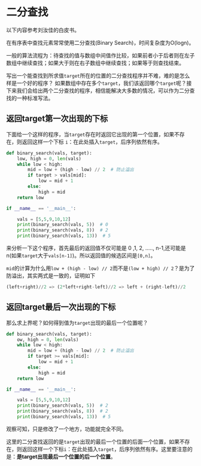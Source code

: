 # 二分查找

以下内容参考刘汝佳的白皮书。 

在有序表中查找元素常常使用二分查找(Binary Search)，时间复杂度为O(logn)。 

一般的算法流程为：待查找的值与数组中间值作比较，如果前者小于后者则在左子数组中继续查找；如果大于则在右子数组中继续查找；如果等于则查找结束。

写出一个能查找到所求值`target`所在的位置的二分查找程序并不难，难的是怎么样是一个好的程序？ 如果数组中存在多个`target`，我们该返回哪个`target`呢？接下来我们会给出两个二分查找的程序，相信能解决大多数的情况，可以作为二分查找的一种标准写法。

## 返回target第一次出现的下标

下面给一个这样的程序，当`target`存在时返回它出现的第一个位置，如果不存在，则返回这样一个下标 `i`：在此处插入`target`，后序列依然有序。 

```python
def binary_search(vals, target):
    low, high = 0, len(vals)
    while low < high:
        mid = low + (high - low) // 2  # 防止溢出
        if target > vals[mid]:
            low = mid + 1
        else:
            high = mid
    return low

if __name__ == '__main__':

    vals = [5,5,9,10,12]
    print(binary_search(vals, 5))  # 0
    print(binary_search(vals, 8))  # 2
    print(binary_search(vals, 13))  # 5
```

来分析一下这个程序，首先最后的返回值不仅可能是 0 ,1, 2, ....., n-1,还可能是n(如果`target`大于`vals[n-1]`)。所以返回值的候选区间是`[0,n]`。 

`mid`的计算为什么用`low + (high - low) // 2`而不是`(low + high) // 2`？是为了防溢出，其实两式是一致的，证明如下 

```python
(left+right)//2 => (2*left+right-left)//2 => left + (right-left)//2
```



## 返回target最后一次出现的下标

那么求上界呢？如何得到值为`target`出现的最后一个位置呢？

```Python
def binary_search(vals, target):
    ow, high = 0, len(vals)
    while low < high:
        mid = low + (high - low) // 2  # 防止溢出
        if target >= vals[mid]:
            low = mid + 1
        else:
            high = mid
    return low

if __name__ == '__main__':

    vals = [5,5,9,10,12]
    print(binary_search(vals, 5))  # 2
    print(binary_search(vals, 8))  # 2
    print(binary_search(vals, 13))  # 5
```

观察可知，只是修改了一个地方，功能就完全不同。 

这里的二分查找返回的是`target`出现的最后一个位置的后面一个位置，如果不存在，则返回这样一个下标`i`：在此处插入`target`，后序列依然有序。这里要注意的是：**是target出现最后一个位置的后一个位置**。 